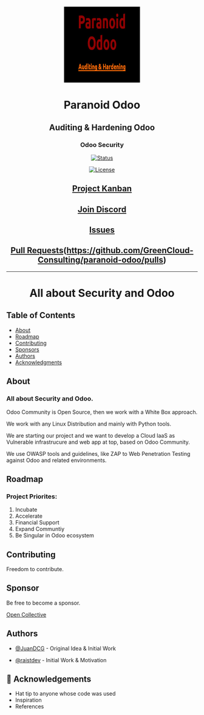 
<p align="center">
  <a href="" rel="noopener">
 <img width=200px height=200px src="paranoidodoo-logo.jpg" alt="paranoidodoo-logo"></a>
</p>
<h1 align="center">Paranoid Odoo</h1>
<h2 align="center">Auditing & Hardening Odoo</h2>
<h3 align="center">Odoo Security</h3>
<div align="center">

[![Status](https://img.shields.io/badge/status-active-success.svg)]()

[![License](https://img.shields.io/badge/license-MIT-green.svg)](/LICENSE)

</div>

<div align="center">

## [Project Kanban](https://github.com/orgs/GreenCloud-Consulting/projects/1)

## [Join Discord](https://discord.gg/y4kt5Vp2)

## [Issues](https://https://github.com/GreenCloud-Consulting/paranoid-odoo/issues)

## [Pull Requests](https://img.shields.io/github/issues-pr/kylelobo/The-Documentation-Compendium.svg)(https://github.com/GreenCloud-Consulting/paranoid-odoo/pulls)

</div>

---

<h1 align="center"> All about Security and Odoo</h1>

## Table of Contents

- [About](#about)
- [Roadmap](#roadmap)
- [Contributing](#contributing)
- [Sponsors](#sponsors)
- [Authors](#authors)
- [Acknowledgments](#acknowledgement)

## About <a name = "about"></a>

### All about Security and Odoo.

Odoo Community is Open Source, then we work with a White Box approach.

We work with any Linux Distribution and mainly with Python tools.

We are starting our project and we want to develop a Cloud IaaS as Vulnerable infrastrucure and web app at top, based on Odoo Community.

We use OWASP tools and guidelines, like ZAP to Web Penetration Testing against Odoo and related environments.


## Roadmap <a name = "roadmap"></a>

### Project Priorites:

1. Incubate
2. Accelerate
3. Financial Support
4. Expand Communtiy
5. Be Singular in Odoo ecosystem


## Contributing <a name = "contributing"></a>

Freedom to contribute.

## Sponsor <a name = "sponsor"></a>

Be free to become a sponsor.

[Open Collective](https://opencollective.com/greencloud-consulting)

## Authors <a name = "authors"></a>

- [@JuanDCG](https://github.com/JuanDCG) - Original Idea & Initial Work

- [@raistdev](https://github.com/raistdev) - Initial Work & Motivation


## 🎉 Acknowledgements <a name = "acknowledgement"></a>

- Hat tip to anyone whose code was used
- Inspiration
- References